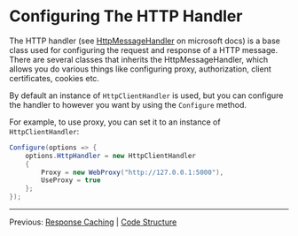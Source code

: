 # Configuring The HTTP Handler
The HTTP handler (see [HttpMessageHandler](https://docs.microsoft.com/en-us/dotnet/api/system.net.http.httpmessagehandler?view=net-6.0) on microsoft docs) is a base class used for configuring the request and response of a HTTP message. There are several classes that inherits the HttpMessageHandler, which allows you do various things like configuring proxy, authorization, client certificates, cookies etc.

By default an instance of `HttpClientHandler` is used, but you can configure the handler to however you want by using the `Configure` method.

For example, to use proxy, you can set it to an instance of `HttpClientHandler`:
```cs
Configure(options => {
    options.HttpHandler = new HttpClientHandler
    {
        Proxy = new WebProxy("http://127.0.0.1:5000"),
        UseProxy = true
    };
});
```

---
Previous: [Response Caching](response-caching.md) | [Code Structure](code-structure.md)
